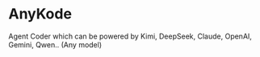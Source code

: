 # AnyKode
Agent Coder which can be powered by Kimi, DeepSeek, Claude, OpenAI, Gemini, Qwen.. (Any model)
